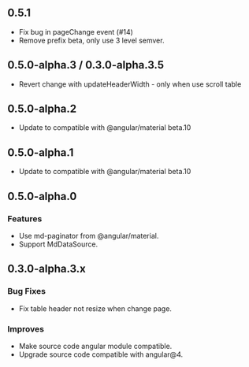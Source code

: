 ## 0.5.1

* Fix bug in pageChange event (#14)
* Remove prefix beta, only use 3 level semver.

## 0.5.0-alpha.3 / 0.3.0-alpha.3.5

* Revert change with updateHeaderWidth - only when use scroll table

## 0.5.0-alpha.2

* Update to compatible with @angular/material beta.10

## 0.5.0-alpha.1

* Update to compatible with @angular/material beta.10

## 0.5.0-alpha.0

### Features

* Use md-paginator from @angular/material.
* Support MdDataSource.

## 0.3.0-alpha.3.x

### Bug Fixes

* Fix table header not resize when change page.

### Improves

* Make source code angular module compatible.
* Upgrade source code compatible with angular@4.
